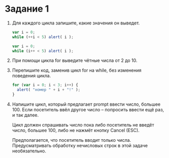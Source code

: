 # Задание 1

1. Для каждого цикла запишите, какие значения он выведет. 

    ```javascript
    var i = 0;
    while (++i < 5) alert( i );
    ```
    ```javascript
    var i = 0;
    while (i++ < 5) alert( i );
    ```
    
2. При помощи цикла for выведите чётные числа от 2 до 10.
3. Перепишите код, заменив цикл for на while, без изменения поведения цикла.

    ```javascript
    for (var i = 0; i < 3; i++) {
      alert( "номер " + i + "!" );
    }
    ```
    
4. Напишите цикл, который предлагает prompt ввести число, большее 100. Если посетитель ввёл другое число – попросить ввести ещё раз, и так далее.
   
   Цикл должен спрашивать число пока либо посетитель не введёт число, большее 100, либо не нажмёт кнопку Cancel (ESC).
   
   Предполагается, что посетитель вводит только числа. Предусматривать обработку нечисловых строк в этой задаче необязательно.
   